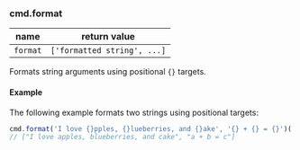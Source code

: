 ### cmd.format

| name       | return value                 |
|------------|----------------------------- |
| `format`   | `['formatted string', ...]`  |

Formats string arguments using positional `{}` targets.

#### Example

The following example formats two strings using positional targets:

```js
cmd.format('I love {}pples, {}lueberries, and {}ake', '{} + {} = {}')('a', 'b', 'c');
// ["I love apples, blueberries, and cake", "a + b = c"]
```
